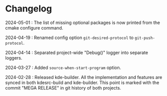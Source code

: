 # Changelog

2024-05-01
: The list of missing optional packages is now printed from the cmake configure command.

2024-04-19
: Renamed config option `git-desired-protocol` to `git-push-protocol`.

2024-04-14
: Separated project-wide "Debug()" logger into separate loggers.

2024-03-27
: Added `source-when-start-program` option.

2024-02-28
: Released kde-builder. All the implementation and features are synced in both kdesrc-build and kde-builder.
This point is marked with the commit "MEGA RELEASE" in git history of both projects.
